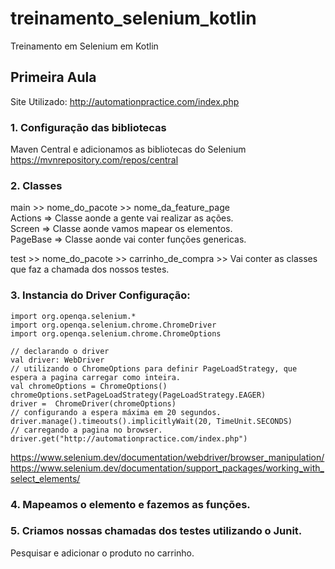 # treinamento_selenium_kotlin
Treinamento em Selenium em Kotlin

## Primeira Aula
Site Utilizado:
http://automationpractice.com/index.php

### 1. Configuração das bibliotecas  
Maven Central e adicionamos as bibliotecas do Selenium  
https://mvnrepository.com/repos/central  

### 2. Classes  
main >> nome_do_pacote >> nome_da_feature_page    
Actions => Classe aonde a gente vai realizar as ações.   
Screen => Classe aonde vamos mapear os elementos.    
PageBase => Classe aonde vai conter funções genericas.  

test >> nome_do_pacote >> carrinho_de_compra >> Vai conter as classes que faz a chamada dos nossos testes.   

### 3. Instancia do Driver Configuração:  
 ```
import org.openqa.selenium.*
import org.openqa.selenium.chrome.ChromeDriver
import org.openqa.selenium.chrome.ChromeOptions

// declarando o driver
val driver: WebDriver
// utilizando o ChromeOptions para definir PageLoadStrategy, que espera a pagina carregar como inteira.
val chromeOptions = ChromeOptions()
chromeOptions.setPageLoadStrategy(PageLoadStrategy.EAGER)
driver =  ChromeDriver(chromeOptions)
// configurando a espera máxima em 20 segundos.
driver.manage().timeouts().implicitlyWait(20, TimeUnit.SECONDS)
// carregando a pagina no browser.
driver.get("http://automationpractice.com/index.php")
 ```
 
https://www.selenium.dev/documentation/webdriver/browser_manipulation/  
https://www.selenium.dev/documentation/support_packages/working_with_select_elements/  

### 4. Mapeamos o elemento e fazemos as funções.  
### 5. Criamos nossas chamadas dos testes utilizando o Junit.
 
Pesquisar e adicionar o produto no carrinho.  

